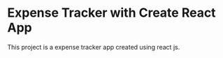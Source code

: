 # Expense Tracker with Create React App

This project is a expense tracker app created using react js. 

